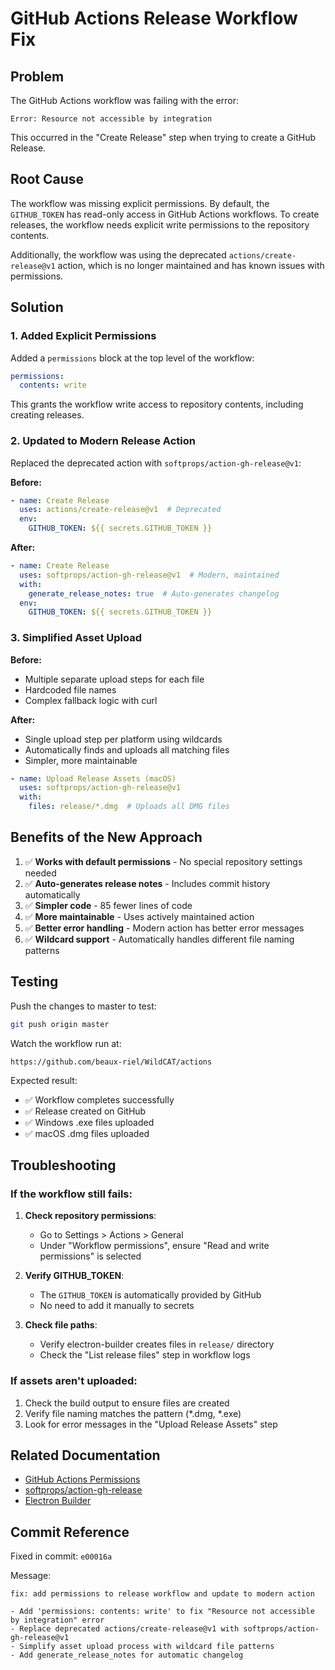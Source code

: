 # GitHub Actions Release Workflow Fix

## Problem

The GitHub Actions workflow was failing with the error:
```
Error: Resource not accessible by integration
```

This occurred in the "Create Release" step when trying to create a GitHub Release.

## Root Cause

The workflow was missing explicit permissions. By default, the `GITHUB_TOKEN` has read-only access in GitHub Actions workflows. To create releases, the workflow needs explicit write permissions to the repository contents.

Additionally, the workflow was using the deprecated `actions/create-release@v1` action, which is no longer maintained and has known issues with permissions.

## Solution

### 1. Added Explicit Permissions

Added a `permissions` block at the top level of the workflow:

```yaml
permissions:
  contents: write
```

This grants the workflow write access to repository contents, including creating releases.

### 2. Updated to Modern Release Action

Replaced the deprecated action with `softprops/action-gh-release@v1`:

**Before:**
```yaml
- name: Create Release
  uses: actions/create-release@v1  # Deprecated
  env:
    GITHUB_TOKEN: ${{ secrets.GITHUB_TOKEN }}
```

**After:**
```yaml
- name: Create Release
  uses: softprops/action-gh-release@v1  # Modern, maintained
  with:
    generate_release_notes: true  # Auto-generates changelog
  env:
    GITHUB_TOKEN: ${{ secrets.GITHUB_TOKEN }}
```

### 3. Simplified Asset Upload

**Before:**
- Multiple separate upload steps for each file
- Hardcoded file names
- Complex fallback logic with curl

**After:**
- Single upload step per platform using wildcards
- Automatically finds and uploads all matching files
- Simpler, more maintainable

```yaml
- name: Upload Release Assets (macOS)
  uses: softprops/action-gh-release@v1
  with:
    files: release/*.dmg  # Uploads all DMG files
```

## Benefits of the New Approach

1. ✅ **Works with default permissions** - No special repository settings needed
2. ✅ **Auto-generates release notes** - Includes commit history automatically
3. ✅ **Simpler code** - 85 fewer lines of code
4. ✅ **More maintainable** - Uses actively maintained action
5. ✅ **Better error handling** - Modern action has better error messages
6. ✅ **Wildcard support** - Automatically handles different file naming patterns

## Testing

Push the changes to master to test:

```bash
git push origin master
```

Watch the workflow run at:
```
https://github.com/beaux-riel/WildCAT/actions
```

Expected result:
- ✅ Workflow completes successfully
- ✅ Release created on GitHub
- ✅ Windows .exe files uploaded
- ✅ macOS .dmg files uploaded

## Troubleshooting

### If the workflow still fails:

1. **Check repository permissions**:
   - Go to Settings > Actions > General
   - Under "Workflow permissions", ensure "Read and write permissions" is selected

2. **Verify GITHUB_TOKEN**:
   - The `GITHUB_TOKEN` is automatically provided by GitHub
   - No need to add it manually to secrets

3. **Check file paths**:
   - Verify electron-builder creates files in `release/` directory
   - Check the "List release files" step in workflow logs

### If assets aren't uploaded:

1. Check the build output to ensure files are created
2. Verify file naming matches the pattern (*.dmg, *.exe)
3. Look for error messages in the "Upload Release Assets" step

## Related Documentation

- [GitHub Actions Permissions](https://docs.github.com/en/actions/security-guides/automatic-token-authentication#permissions-for-the-github_token)
- [softprops/action-gh-release](https://github.com/softprops/action-gh-release)
- [Electron Builder](https://www.electron.build/)

## Commit Reference

Fixed in commit: `e00016a`

Message:
```
fix: add permissions to release workflow and update to modern action

- Add 'permissions: contents: write' to fix "Resource not accessible by integration" error
- Replace deprecated actions/create-release@v1 with softprops/action-gh-release@v1
- Simplify asset upload process with wildcard file patterns
- Add generate_release_notes for automatic changelog
```
